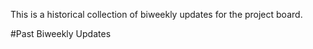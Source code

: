 This is a historical collection of biweekly updates for the project board.

#Past Biweekly Updates

